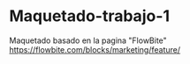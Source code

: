# Maquetado-trabajo-1
Maquetado basado en la pagina "FlowBite"
https://flowbite.com/blocks/marketing/feature/
